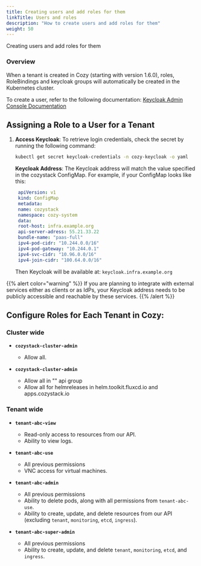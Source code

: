 ```yaml
---
title: Creating users and add roles for them
linkTitle: Users and roles
description: "How to create users and add roles for them"
weight: 50
---
```


Creating users and add roles for them

### Overview

When a tenant is created in Cozy (starting with version 1.6.0), roles, RoleBindings and keycloak groups will automatically be created in the Kubernetes cluster.

To create a user, refer to the following documentation:
[Keycloak Admin Console Documentation](https://www.keycloak.org/docs/latest/server_admin/#using-the-admin-console)

## Assigning a Role to a User for a Tenant

1. **Access Keycloak**:
   To retrieve login credentials, check the secret by running the following command:
   ```bash
   kubectl get secret keycloak-credentials -n cozy-keycloak -o yaml
   ```
   **Keycloak Address**:
   The Keycloak address will match the value specified in the cozystack ConfigMap. For example, if your ConfigMap looks like this:
   ```yaml
    apiVersion: v1
    kind: ConfigMap
    metadata:
    name: cozystack
    namespace: cozy-system
    data:
    root-host: infra.example.org
    api-server-adress: 55.21.33.22
    bundle-name: "paas-full"
    ipv4-pod-cidr: "10.244.0.0/16"
    ipv4-pod-gateway: "10.244.0.1"
    ipv4-svc-cidr: "10.96.0.0/16"
    ipv4-join-cidr: "100.64.0.0/16"
   ```
   Then Keycloak will be available at: `keycloak.infra.example.org`

  {{% alert color="warning" %}}
  If you are planning to integrate with external services either as clients or as IdPs, your Keycloak address needs to be publicly accessible and reachable by these services.
  {{% /alert %}}


## Configure Roles for Each Tenant in Cozy:

### Cluster wide
- **`cozystack-cluster-admin`**
  - Allow all.

- **`cozystack-cluster-admin`**
  - Allow all in "" api group
  - Allow all for helmreleases in helm.toolkit.fluxcd.io and apps.cozystack.io

### Tenant wide
- **`tenant-abc-view`**
  - Read-only access to resources from our API.
  - Ability to view logs.

- **`tenant-abc-use`**
  - All previous permissions
  - VNC access for virtual machines.

- **`tenant-abc-admin`**
  - All previous permissions
  - Ability to delete pods, along with all permissions from `tenant-abc-use`.
  - Ability to create, update, and delete resources from our API (excluding `tenant`, `monitoring`, `etcd`, `ingress`).

- **`tenant-abc-super-admin`**
  - All previous permissions
  - Ability to create, update, and delete `tenant`, `monitoring`, `etcd`, and `ingress`.
